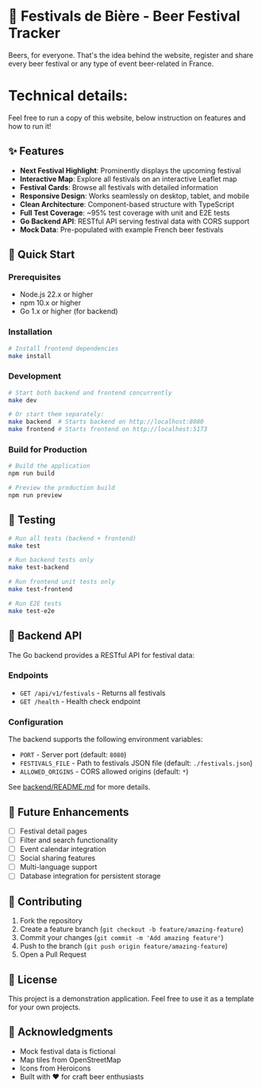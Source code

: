 # 🍺 Festivals de Bière - Beer Festival Tracker

Beers, for everyone. That's the idea behind the website, register and share every beer festival or any type of event beer-related in France.

# Technical details:
Feel free to run a copy of this website, below instruction on features and how to run it!

## ✨ Features

- **Next Festival Highlight**: Prominently displays the upcoming festival
- **Interactive Map**: Explore all festivals on an interactive Leaflet map
- **Festival Cards**: Browse all festivals with detailed information
- **Responsive Design**: Works seamlessly on desktop, tablet, and mobile
- **Clean Architecture**: Component-based structure with TypeScript
- **Full Test Coverage**: ~95% test coverage with unit and E2E tests
- **Go Backend API**: RESTful API serving festival data with CORS support
- **Mock Data**: Pre-populated with example French beer festivals

## 🚀 Quick Start

### Prerequisites

- Node.js 22.x or higher
- npm 10.x or higher
- Go 1.x or higher (for backend)

### Installation

```bash
# Install frontend dependencies
make install
```

### Development

```bash
# Start both backend and frontend concurrently
make dev

# Or start them separately:
make backend  # Starts backend on http://localhost:8080
make frontend # Starts frontend on http://localhost:5173
```

### Build for Production

```bash
# Build the application
npm run build

# Preview the production build
npm run preview
```

## 🧪 Testing

```bash
# Run all tests (backend + frontend)
make test

# Run backend tests only
make test-backend

# Run frontend unit tests only
make test-frontend

# Run E2E tests
make test-e2e
```

## 🔌 Backend API

The Go backend provides a RESTful API for festival data:

### Endpoints

- `GET /api/v1/festivals` - Returns all festivals
- `GET /health` - Health check endpoint

### Configuration

The backend supports the following environment variables:

- `PORT` - Server port (default: `8080`)
- `FESTIVALS_FILE` - Path to festivals JSON file (default: `./festivals.json`)
- `ALLOWED_ORIGINS` - CORS allowed origins (default: `*`)

See [backend/README.md](backend/README.md) for more details.

## 🚧 Future Enhancements

- [ ] Festival detail pages
- [ ] Filter and search functionality
- [ ] Event calendar integration
- [ ] Social sharing features
- [ ] Multi-language support
- [ ] Database integration for persistent storage

## 🤝 Contributing

1. Fork the repository
2. Create a feature branch (`git checkout -b feature/amazing-feature`)
3. Commit your changes (`git commit -m 'Add amazing feature'`)
4. Push to the branch (`git push origin feature/amazing-feature`)
5. Open a Pull Request

## 📄 License

This project is a demonstration application. Feel free to use it as a template for your own projects.

## 🙏 Acknowledgments

- Mock festival data is fictional
- Map tiles from OpenStreetMap
- Icons from Heroicons
- Built with ❤️ for craft beer enthusiasts

